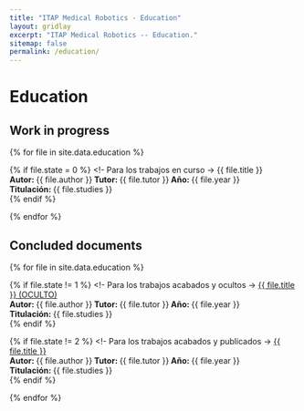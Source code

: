 ```yaml
---
title: "ITAP Medical Robotics - Education"
layout: gridlay
excerpt: "ITAP Medical Robotics -- Education."
sitemap: false
permalink: /education/
---
```



# Education

## Work in progress
{% for file in site.data.education %}

  {% if file.state = 0 %}  <!- Para los trabajos en curso ->
    {{ file.title }}<br>
    <b>Autor: </b>{{ file.author }}<b> Tutor: </b>{{ file.tutor }}<b> Año: </b>{{ file.year }}<br />
    <b>Titulación: </b>{{ file.studies }} <br  />
  {% endif %}
  
{% endfor %}
<br>
## Concluded documents
{% for file in site.data.education %}

  {% if file.state != 1 %}  <!- Para los trabajos acabados y ocultos ->
    <a target="_blank" href="{{ file.url }}">{{ file.title }} (OCULTO)</a><br>
    <b>Autor: </b>{{ file.author }}<b> Tutor: </b>{{ file.tutor }}<b> Año: </b>{{ file.year }}<br />
    <b>Titulación: </b>{{ file.studies }} <br  />
  {% endif %}

  {% if file.state != 2 %}  <!- Para los trabajos acabados y publicados ->
    <a target="_blank" href="{{ file.url }}">{{ file.title }}</a><br>
    <b>Autor: </b>{{ file.author }}<b> Tutor: </b>{{ file.tutor }}<b> Año: </b>{{ file.year }}<br />
    <b>Titulación: </b>{{ file.studies }} <br  />
  {% endif %}
  
{% endfor %}


<!--

<p> &nbsp; </p>


Jump to: [Leiden](#leiden), [ETHZ](#ethz), [Cornell](#cornell), [St Andrews](#st-andrews)

## Leiden

#### Timelapse of our STM assembling [(see LION news item)](https://www.physics.leidenuniv.nl/index.php?id=11573&news=867&type=lion&ln=EN):
<iframe width="560" height="315" src="https://www.youtube.com/embed/3iKvUMv1h5A" frameborder="0" allowfullscreen></iframe>

#### Gallery
(Right-click *'view image'* to see a larger image.)
{% assign number_printed = 0 %}
{% for pic in site.data.pictures_Leiden %}

{% assign even_odd = number_printed | modulo: 4 %}

{% if even_odd == 0 %}
<div class="row">
{% endif %}

<div class="col-sm-3 clearfix">
<img src="{{ site.url }}{{ site.baseurl }}/images/picpic/Gallery/{{ pic.image }}" class="img-responsive" width="95%" style="float: left" />
</div>

{% assign number_printed = number_printed | plus: 1 %}

{% if even_odd > 2 %}
</div>
{% endif %}


{% endfor %}

{% assign even_odd = number_printed | modulo: 4 %}
{% if even_odd == 1 %}
</div>
{% endif %}

{% if even_odd == 2 %}
</div>
{% endif %}

{% if even_odd == 3 %}
</div>
{% endif %}

<p> &nbsp; </p>

First advertisement.
<figure>
<img src="{{ site.url }}{{ site.baseurl }}/images/picpic/WebpageLeiden_red.jpg" width="60%" >
</figure>


## ETHZ
From the [group of Andreas Wallraff](http://www.qudev.ethz.ch/).
<figure>
<img src="{{ site.url }}{{ site.baseurl }}/images/picpic/WebpageETH_red.jpg" width="60%">
</figure>

## Cornell
From the [group of Seamus JC Davis](http://davisgroup.lassp.cornell.edu).
<figure>
<img src="{{ site.url }}{{ site.baseurl }}/images/picpic/WebpageCornell_red.jpg" width="60%">
</figure>

## St Andrews
From the [group of Felix Baumberger](http://dqmp.unige.ch/baumberger/) (now at University of Geneva).
<figure>
<img src="{{ site.url }}{{ site.baseurl }}/images/picpic/WebpageSTA_red.jpg" width="60%">
</figure>

-->
